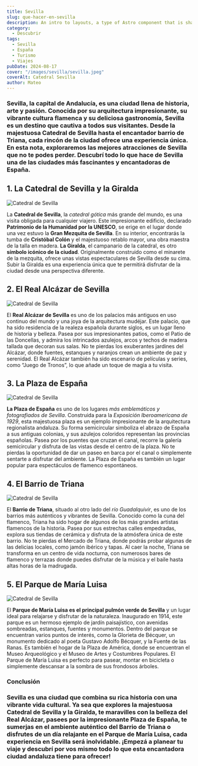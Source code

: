 ```yaml
---
title: Sevilla
slug: que-hacer-en-sevilla
description: An intro to layouts, a type of Astro component that is shared between pages for common layouts.
category:
  - Descubrir
tags:
  - Sevilla
  - España
  - Turismo
  - Viajes
pubDate: 2024-08-17
cover: "/images/sevilla/sevilla.jpeg"
coverAlt: Catedral Sevilla
author: Mateo
---
```

### **Sevilla**, la **capital de Andalucía**, es una ciudad llena de historia, arte y pasión. Conocida por su arquitectura impresionante, su vibrante cultura flamenca y su deliciosa gastronomía, Sevilla es un destino que cautiva a todos sus visitantes. Desde la majestuosa **Catedral de Sevilla** hasta el encantador barrio de Triana, cada rincón de la ciudad ofrece una **experiencia única**. En esta nota, exploraremos las mejores atracciones de Sevilla que no te podes perder. Descubrí todo lo que hace de Sevilla una de las ciudades más **fascinantes y encantadoras de España**.

## 1. La Catedral de Sevilla y la Giralda 
<img src="/images/sevilla/catedral-seville.jpg" alt="Catedral de Sevilla">

La **Catedral de Sevilla**, la *catedral gótica* más grande del mundo, es una visita obligada para cualquier viajero. Este impresionante edificio, declarado **Patrimonio de la Humanidad por la UNESCO**, se erige en el lugar donde una vez estuvo la **Gran Mezquita de Sevilla**. En su interior, encontrarás la tumba de **Cristóbal Colón** y el majestuoso retablo mayor, una obra maestra de la talla en madera. **La Giralda**, el campanario de la catedral, es otro **símbolo icónico de la ciudad**. Originalmente construido como el minarete de la mezquita, ofrece unas vistas espectaculares de Sevilla desde su cima. Subir la Giralda es una experiencia única que te permitirá disfrutar de la ciudad desde una perspectiva diferente.

## 2. El Real Alcázar de Sevilla 
<img src="/images/sevilla/The-Patio-de-las-Doncellas-in-the-Real-Alcazar-of-Seville-Sevilla-Ciudad.jpg" alt="Catedral de Sevilla">


El **Real Alcázar de Sevilla** es uno de los palacios más antiguos en uso continuo del mundo y una joya de la arquitectura mudéjar. Este palacio, que ha sido residencia de la realeza española durante siglos, es un lugar lleno de historia y belleza. Pasea por sus impresionantes patios, como el Patio de las Doncellas, y admira los intrincados azulejos, arcos y techos de madera tallada que decoran sus salas. No te pierdas los exuberantes jardines del Alcázar, donde fuentes, estanques y naranjos crean un ambiente de paz y serenidad. El Real Alcázar también ha sido escenario de películas y series, como “Juego de Tronos”, lo que añade un toque de magia a tu visita.

## 3. La Plaza de España 
<img src="/images/sevilla/plaza-españa.jpeg" alt="Catedral de Sevilla">

**La Plaza de España** es uno de los lugares *más emblemáticos y fotografiados de Sevilla*. Construida para la *Exposición Iberoamericana de 1929*, esta majestuosa plaza es un ejemplo impresionante de la arquitectura regionalista andaluza. Su forma semicircular simboliza el abrazo de España a sus antiguas colonias, y sus azulejos coloridos representan las provincias españolas. Pasea por los puentes que cruzan el canal, recorre la galería semicircular y disfruta de las vistas desde el centro de la plaza. No te pierdas la oportunidad de dar un paseo en barca por el canal o simplemente sentarte a disfrutar del ambiente. La Plaza de España es también un lugar popular para espectáculos de flamenco espontáneos.

## 4. El Barrio de Triana 
<img src="/images/sevilla/barrio-de-triana.jpg" alt="Catedral de Sevilla">


El **Barrio de Triana**, situado al otro lado del *río Guadalquivir*, es uno de los barrios más auténticos y vibrantes de Sevilla. Conocido como la cuna del flamenco, Triana ha sido hogar de algunos de los más grandes artistas flamencos de la historia. Pasea por sus estrechas calles empedradas, explora sus tiendas de cerámica y disfruta de la atmósfera única de este barrio. No te pierdas el Mercado de Triana, donde podrás probar algunas de las delicias locales, como jamón ibérico y tapas. Al caer la noche, Triana se transforma en un centro de vida nocturna, con numerosos bares de flamenco y terrazas donde puedes disfrutar de la música y el baile hasta altas horas de la madrugada.

## 5. El Parque de María Luisa 
<img src="/images/sevilla/parque-maria-luisa.jpg" alt="Catedral de Sevilla">


El **Parque de María Luisa es el principal pulmón verde de Sevilla** y un lugar ideal para relajarse y disfrutar de la naturaleza. Inaugurado en 1914, este parque es un hermoso ejemplo de jardín paisajístico, con avenidas sombreadas, estanques, fuentes y monumentos. Dentro del parque se encuentran varios puntos de interés, como la Glorieta de Bécquer, un monumento dedicado al poeta Gustavo Adolfo Bécquer, y la Fuente de las Ranas. Es también el hogar de la Plaza de América, donde se encuentran el Museo Arqueológico y el Museo de Artes y Costumbres Populares. El Parque de María Luisa es perfecto para pasear, montar en bicicleta o simplemente descansar a la sombra de sus frondosos árboles.

### Conclusión 

### **Sevilla** es una ciudad que combina su rica historia con una vibrante vida cultural. Ya sea que explores la majestuosa Catedral de Sevilla y la Giralda, te maravilles con la belleza del Real Alcázar, pasees por la impresionante Plaza de España, te sumerjas en el ambiente auténtico del Barrio de Triana o disfrutes de un día relajante en el Parque de María Luisa, cada experiencia en Sevilla será inolvidable. ¡Empezá a planear tu viaje y descubrí por vos mismo todo lo que esta encantadora ciudad andaluza tiene para ofrecer!